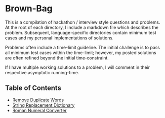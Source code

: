 # Brown-Bag

This is a compilation of hackathon / interview style questions and problems.
At the root of each directory, I include a markdown file which describes the problem.
Subsequent, language-specific directories contain minimum test cases and my personal implementations of solutions.

Problems often include a time-limit guideline.
The initial challenge is to pass all minimum test cases within the time-limit; however, my posted solutions are often refined beyond the initial time-constraint.

If I have multiple working solutions to a problem, I will comment in their respective asymptotic running-time.

## Table of Contents
- [Remove Duplicate Words](./duplicate-words/PROBLEM.md)
- [String Replacement Dictionary](./dictionary-replacer/PROBLEM.md)
- [Roman Numeral Converter](./roman-numerals/PROBLEM.md)
